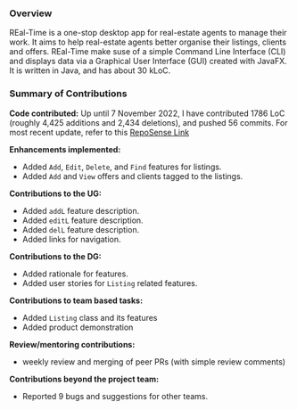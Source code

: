 ### Overview
REal-Time is a one-stop desktop app for real-estate agents to manage their work. 
It aims to help real-estate agents better organise their listings, clients and offers. 
REal-Time make suse of a simple Command Line Interface (CLI) 
and displays data via a Graphical User Interface (GUI) created with JavaFX.
It is written in Java, and has about 30 kLoC.

### Summary of Contributions

**Code contributed:** Up until 7 November 2022, 
I have contributed 1786 LoC (roughly 4,425 additions and 2,434 deletions), 
and pushed 56 commits. For most recent update, 
refer to this [RepoSense Link](https://nus-cs2103-ay2223s1.github.io/tp-dashboard/?search=isaaclhy00&breakdown=true&sort=groupTitle&sortWithin=title&since=2022-09-16&timeframe=commit&mergegroup=&groupSelect=groupByRepos&checkedFileTypes=docs~functional-code~test-code~other)

**Enhancements implemented:** 
* Added `Add`, `Edit`, `Delete`, and `Find` features for listings.
* Added `Add` and `View` offers and clients tagged to the listings. 

**Contributions to the UG:**
* Added `addL` feature description.
* Added `editL` feature description.
* Added `delL` feature description.
* Added links for navigation.

**Contributions to the DG:**
* Added rationale for features.
* Added user stories for `Listing` related features.

**Contributions to team based tasks:** 
* Added `Listing` class and its features
* Added product demonstration

**Review/mentoring contributions:** 
* weekly review and merging of peer PRs (with simple review comments)

**Contributions beyond the project team:**
* Reported 9 bugs and suggestions for other teams.
